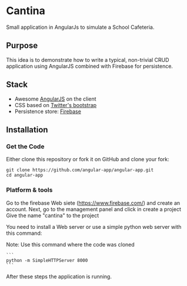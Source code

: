 # Cantina
Small application in AngularJs to simulate a School Cafeteria.

## Purpose
This idea is to demonstrate how to write a typical, non-trivial CRUD application using AngularJS combined with Firebase for persistence.

## Stack
* Awesome [AngularJS](http://www.angularjs.org/) on the client
* CSS based on [Twitter's bootstrap](http://getbootstrap.com/)
* Persistence store: [Firebase](https://www.firebase.com/)

## Installation

### Get the Code

Either clone this repository or fork it on GitHub and clone your fork:

```
git clone https://github.com/angular-app/angular-app.git
cd angular-app
```

### Platform & tools

Go to the firebase Web siete (https://www.firebase.com/) and create an account.
Next, go to the management panel and click in create a project
    Give the name "cantina" to the project

You need to install a Web server or use a simple python web server with this command:

Note: Use this command where the code was cloned
    
    ```
    python -m SimpleHTTPServer 8000
    ```
After these steps the application is running.
